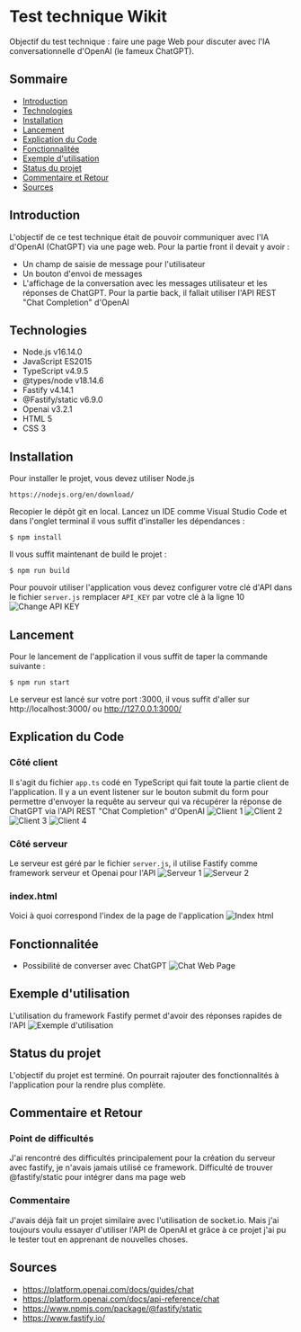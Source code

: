 # Test technique Wikit
Objectif du test technique : faire une page Web pour discuter avec l'IA conversationnelle d'OpenAI (le fameux ChatGPT).
## Sommaire
* [Introduction](#Introduction)
* [Technologies](#Technologies)
* [Installation](#Installation)
* [Lancement](##Lancement)
* [Explication du Code](##Explication-du-Code)
* [Fonctionnalitée](#Fonctionnalitée)
* [Exemple d'utilisation](#Exemple-d'utilisation)
* [Status du projet](#Status-du-projet)
* [Commentaire et Retour](#Commentaire-et-Retour)
* [Sources](#Sources)

## Introduction
L'objectif de ce test technique était de pouvoir communiquer avec l'IA d'OpenAI (ChatGPT) via une page web.
Pour la partie front il devait y avoir :
* Un champ de saisie de message pour l'utilisateur
* Un bouton d'envoi de messages
* L'affichage de la conversation avec les messages utilisateur et les réponses de ChatGPT.
Pour la partie back, il fallait utiliser l'API REST "Chat Completion" d'OpenAI

## Technologies
* Node.js v16.14.0
* JavaScript ES2015
* TypeScript v4.9.5
* @types/node v18.14.6
* Fastify v4.14.1
* @Fastify/static v6.9.0
* Openai v3.2.1
* HTML 5 
* CSS 3

## Installation
Pour installer le projet, vous devez utiliser Node.js 
```
https://nodejs.org/en/download/
```
Recopier le dépôt git en local.
Lancez un IDE comme Visual Studio Code et dans l'onglet terminal il vous suffit d'installer les dépendances :
```
$ npm install
```
Il vous suffit maintenant de build le projet :
```
$ npm run build
```
Pour pouvoir utiliser l'application vous devez configurer votre clé d'API dans le fichier `server.js` remplacer `API_KEY` par votre clé à la ligne 10
![Change API KEY](./img/api_key.jpg)

## Lancement
Pour le lancement de l'application il vous suffit de taper la commande suivante :
```
$ npm run start
```
Le serveur est lancé sur votre port :3000, il vous suffit d'aller sur http://localhost:3000/ ou http://127.0.0.1:3000/

## Explication du Code
### Côté client
Il s'agit du fichier `app.ts` codé en TypeScript qui fait toute la partie client de l'application.
Il y a un event listener sur le bouton submit du form pour permettre d'envoyer la requête au serveur qui va récupérer la réponse de ChatGPT via l'API REST "Chat Completion" d'OpenAI
![Client 1](./img/client1.jpg)
![Client 2](./img/client2.jpg)
![Client 3](./img/client3.jpg)
![Client 4](./img/client4.jpg)

### Côté serveur
Le serveur est géré par le fichier `server.js`, il utilise Fastify comme framework serveur et Openai pour l'API
![Serveur 1](./img/serveur1.jpg)
![Serveur 2](./img/serveur2.jpg)

### index.html
Voici à quoi correspond l'index de la page de l'application
![Index html](./img/indexhtml.jpg)

## Fonctionnalitée
* Possibilité de converser avec ChatGPT
![Chat Web Page](./img/chat.jpg)

## Exemple d'utilisation
L'utilisation du framework Fastify permet d'avoir des réponses rapides de l'API
![Exemple d'utilisation](./img/exempleUse.jpg)

## Status du projet
L'objectif du projet est terminé.
On pourrait rajouter des fonctionnalités à l'application pour la rendre plus complète.

## Commentaire et Retour
### Point de difficultés
J'ai rencontré des difficultés principalement pour la création du serveur avec fastify, je n'avais jamais utilisé ce framework. Difficulté de trouver @fastify/static pour intégrer dans ma page web

### Commentaire
J'avais déjà fait un projet similaire avec l'utilisation de socket.io. Mais j'ai toujours voulu essayer d'utiliser l'API de OpenAI et grâce à ce projet j'ai pu le tester tout en apprenant de nouvelles choses.

## Sources
* https://platform.openai.com/docs/guides/chat 
* https://platform.openai.com/docs/api-reference/chat 
* https://www.npmjs.com/package/@fastify/static
* https://www.fastify.io/
